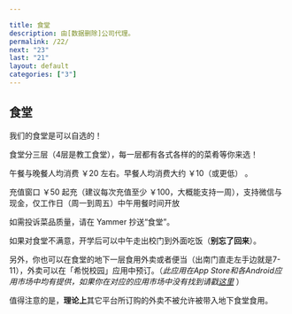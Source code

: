 ```yaml
---

title: 食堂
description: 由[数据删除]公司代理。
permalink: /22/
next: "23"
last: "21"
layout: default
categories: ["3"]
---
```



## 食堂

我们的食堂是可以自选的！

食堂分三层（4层是教工食堂），每一层都有各式各样的的菜肴等你来选！

午餐与晚餐人均消费 ￥20 左右。早餐人均消费大约 ￥10（或更低） 。

<!-- 然而性价比并不怎么好，味道请自行评判 -->

充值窗口 ￥50 起充（建议每次充值至少 ￥100，大概能支持一周），支持微信与现金，仅工作日（周一到周五）中午用餐时间开放

如需投诉菜品质量，请在 Yammer 抄送“食堂”。

如果对食堂不满意，开学后可以中午走出校门到外面吃饭（**别忘了回来**）。

另外，你也可以在食堂的地下一层食用外卖或者便当（出南门直走左手边就是7-11），外卖可以在「希悦校园」应用中预订。（*此应用在App Store和各Android应用市场中均有提供，如果你在对应的应用市场中没有找到请戳[这里](https://appgallery1.huawei.com/#/app/C101206963)* ）

值得注意的是，**理论上**其它平台所订购的外卖不被允许被带入地下食堂食用。
